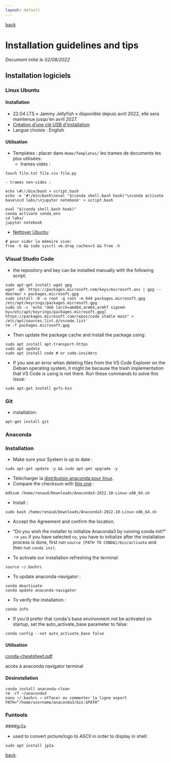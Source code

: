 ```yaml
---
layout: default
---
```


[back](./)

# Installation guidelines and tips

*Document initié le 02/08/2022*

## Installation logiciels
### Linux Ubuntu 
#### Installation
- 22.04 LTS « Jammy Jellyfish » disponible depuis avril 2022, elle sera maintenue jusqu'en avril 2027.  
- [Création d’une clé USB d’installation](https://www.windows8facile.fr/creer-cle-usb-ubuntu-22-lts-desktop/)  
- Langue choisie : English  
#### Utilisation
- Templates : placer dans `Home/Templates/` les trames de documents les plus utilisées:
    - trames vides :
```shell
touch file.txt file.csv file.py
```
    - trames non-vides :
```shell
echo \#\!/bin/bash > script.bash
echo -e '#!/bin/bash\neval "$(conda shell.bash hook)"\nconda activate base\ncd labs/\njupyter notebook' > script.bash

eval "$(conda shell.bash hook)"
conda activate conda_env
cd labs/
jupyter notebook

```

- [Nettoyer Ubuntu](https://doc.ubuntu-fr.org/nettoyer_ubuntu): 
```shell
# pour vider la mémoire vive:
free -h && sudo sysctl vm.drop_caches=3 && free -h
```

### Visual Studio Code
- the repository and key can be installed manually with the following script:
```shell
sudo apt-get install wget gpg
wget -qO- https://packages.microsoft.com/keys/microsoft.asc | gpg --dearmor > packages.microsoft.gpg
sudo install -D -o root -g root -m 644 packages.microsoft.gpg /etc/apt/keyrings/packages.microsoft.gpg
sudo sh -c 'echo "deb [arch=amd64,arm64,armhf signed-by=/etc/apt/keyrings/packages.microsoft.gpg] https://packages.microsoft.com/repos/code stable main" > /etc/apt/sources.list.d/vscode.list'
rm -f packages.microsoft.gpg
```
- Then update the package cache and install the package using:
```shell
sudo apt install apt-transport-https
sudo apt update
sudo apt install code # or code-insiders
```
- If you see an error when deleting files from the VS Code Explorer on the Debian operating system, it might be because the trash implementation that VS Code is using is not there. Run these commands to solve this issue:
```shell
sudo apt-get install gvfs-bin
```

### Git
- installation:
```shell
apt-get install git
```

### Anaconda
### Installation
- Make sure your System is up to date : 
```shell
sudo apt-get update -y && sudo apt-get upgrade -y
```
- Télécharger la [distribution anaconda pour linux]([./another-page.html](https://www.anaconda.com/products/distribution#linux)).
- Compare the checksum with [this one](https://docs.anaconda.com/anaconda/install/hashes/) :
```shell
md5sum /home/renaud/Downloads/Anaconda3-2022.10-Linux-x86_64.sh
```
- Install : 
```shell
sudo bash /home/renaud/Downloads/Anaconda3-2022.10-Linux-x86_64.sh
```
- Accept the Agreement and confirm the location.
- "Do you wish the installer to initialize Anaconda3 by running conda init?" --> `yes`
if you have selected `no`, you have to initialize after the installation process is done, first run `source [PATH TO CONDA]/bin/activate` and then run `conda init`.

- To activate our installation refreshing the terminal:
```shell
source ~/.bashrc
```

- To update anaconda-navigator :
```shell
conda deactivate
conda update anaconda-navigator
```
- To verify the installation :
```shell
conda info
```


- If you'd prefer that conda's base environment not be activated on startup, set the auto_activate_base parameter to false: 
```shell
conda config --set auto_activate_base false
```

#### Utilisation

[conda-cheatsheet.pdf](https://docs.conda.io/projects/conda/en/4.6.0/_downloads/52a95608c49671267e40c689e0bc00ca/conda-cheatsheet.pdf)

accès à anaconda navigator terminal

#### Désinstallation

```shell
conda install anaconda-clean
rm -rf ~/anaconda3
nano ~/.bashrc → effacer ou commenter la ligne export PATH=“/home/username/anaconda3/bin:$PATH”
```

### Funtools
####jp2a
- used to convert picture/logo to ASCII in order to display in shell:
```shell
sudo apt install jp2a
```

[back](./).

